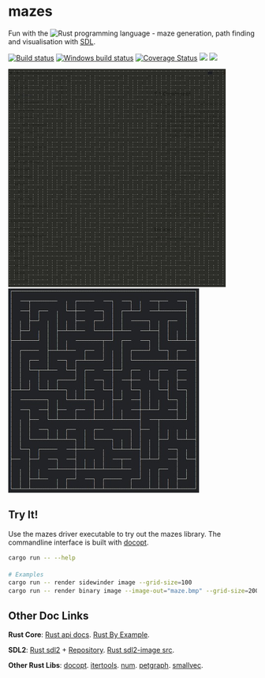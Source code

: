# mazes

Fun with the ![Rust](https://www.rust-lang.org/) programming language - maze generation, path finding and visualisation with [SDL](https://www.libsdl.org/).

[![Build status](https://api.travis-ci.org/enerqi/mazes.png)](https://travis-ci.org/enerqi/mazes)
[![Windows build status](https://ci.appveyor.com/api/projects/status/github/enerqi/mazes?svg=true)](https://ci.appveyor.com/project/enerqi/mazes)
[![Coverage Status](https://coveralls.io/repos/github/enerqi/mazes/badge.svg?branch=master)](https://coveralls.io/github/enerqi/mazes?branch=master)
[![](https://img.shields.io/badge/License-Apache2-green.svg)](https://github.com/enerqi/mazes/blob/master/LICENSE-APACHE)
[![](https://img.shields.io/badge/License-MIT-green.svg)](https://github.com/enerqi/mazes/blob/master/LICENSE-MIT)

![Basic Maze](resources/binary-tree.jpg)
![Sidewinder Maze](resources/sidewinder.jpg)



## Try It!

Use the mazes driver executable to try out the mazes library. The commandline interface is built with [docopt](http://docopt.org/).

```bash
cargo run -- --help

# Examples
cargo run -- render sidewinder image --grid-size=100
cargo run -- render binary image --image-out="maze.bmp" --grid-size=200
```

## Other Doc Links

**Rust Core**: [Rust api docs](https://doc.rust-lang.org/std/). [Rust By Example](http://rustbyexample.com/).

**SDL2**: [Rust sdl2](https://angrylawyer.github.io/rust-sdl2/sdl2/) + [Repository](https://github.com/AngryLawyer/rust-sdl2). [Rust sdl2-image src](https://github.com/xsleonard/rust-sdl2_image/blob/master/src/sdl2_image/).

**Other Rust Libs**: [docopt](http://burntsushi.net/rustdoc/docopt/). [itertools](https://bluss.github.io/rust-itertools/doc/itertools/index.html). [num](https://rust-num.github.io/num/num/index.html). [petgraph](https://bluss.github.io/petulant-avenger-graphlibrary/doc/petgraph/index.html). [smallvec](http://doc.servo.org/smallvec/index.html).

